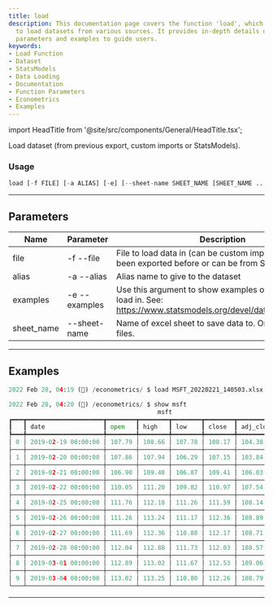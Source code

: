 ```yaml
---
title: load
description: This documentation page covers the function 'load', which is utilized
  to load datasets from various sources. It provides in-depth details of its usage,
  parameters and examples to guide users.
keywords:
- Load Function
- Dataset
- StatsModels
- Data Loading
- Documentation
- Function Parameters
- Econometrics
- Examples
---
```


import HeadTitle from '@site/src/components/General/HeadTitle.tsx';

<HeadTitle title="econometrics /load - Reference | OpenBB Terminal Docs" />

Load dataset (from previous export, custom imports or StatsModels).

### Usage

```python wordwrap
load [-f FILE] [-a ALIAS] [-e] [--sheet-name SHEET_NAME [SHEET_NAME ...]]
```

---

## Parameters

| Name | Parameter | Description | Default | Optional | Choices |
| ---- | --------- | ----------- | ------- | -------- | ------- |
| file | -f  --file | File to load data in (can be custom import, may have been exported before or can be from Statsmodels) | None | True | None |
| alias | -a  --alias | Alias name to give to the dataset | None | True | None |
| examples | -e  --examples | Use this argument to show examples of Statsmodels to load in. See: https://www.statsmodels.org/devel/datasets/index.html | False | True | None |
| sheet_name | --sheet-name | Name of excel sheet to save data to. Only valid for .xlsx files. | None | True | None |


---

## Examples

```python
2022 Feb 28, 04:19 (🦋) /econometrics/ $ load MSFT_20220221_140503.xlsx -a msft

2022 Feb 28, 04:20 (🦋) /econometrics/ $ show msft
                                         msft
┏━━━┳━━━━━━━━━━━━━━━━━━━━━┳━━━━━━━━┳━━━━━━━━┳━━━━━━━━┳━━━━━━━━┳━━━━━━━━━━━┳━━━━━━━━━━┓
┃   ┃ date                ┃ open   ┃ high   ┃ low    ┃ close  ┃ adj_close ┃ volume   ┃
┡━━━╇━━━━━━━━━━━━━━━━━━━━━╇━━━━━━━━╇━━━━━━━━╇━━━━━━━━╇━━━━━━━━╇━━━━━━━━━━━╇━━━━━━━━━━┩
│ 0 │ 2019-02-19 00:00:00 │ 107.79 │ 108.66 │ 107.78 │ 108.17 │ 104.38    │ 18038500 │
├───┼─────────────────────┼────────┼────────┼────────┼────────┼───────────┼──────────┤
│ 1 │ 2019-02-20 00:00:00 │ 107.86 │ 107.94 │ 106.29 │ 107.15 │ 103.84    │ 21607700 │
├───┼─────────────────────┼────────┼────────┼────────┼────────┼───────────┼──────────┤
│ 2 │ 2019-02-21 00:00:00 │ 106.90 │ 109.48 │ 106.87 │ 109.41 │ 106.03    │ 29063200 │
├───┼─────────────────────┼────────┼────────┼────────┼────────┼───────────┼──────────┤
│ 3 │ 2019-02-22 00:00:00 │ 110.05 │ 111.20 │ 109.82 │ 110.97 │ 107.54    │ 27763200 │
├───┼─────────────────────┼────────┼────────┼────────┼────────┼───────────┼──────────┤
│ 4 │ 2019-02-25 00:00:00 │ 111.76 │ 112.18 │ 111.26 │ 111.59 │ 108.14    │ 23750600 │
├───┼─────────────────────┼────────┼────────┼────────┼────────┼───────────┼──────────┤
│ 5 │ 2019-02-26 00:00:00 │ 111.26 │ 113.24 │ 111.17 │ 112.36 │ 108.89    │ 21536700 │
├───┼─────────────────────┼────────┼────────┼────────┼────────┼───────────┼──────────┤
│ 6 │ 2019-02-27 00:00:00 │ 111.69 │ 112.36 │ 110.88 │ 112.17 │ 108.71    │ 21487100 │
├───┼─────────────────────┼────────┼────────┼────────┼────────┼───────────┼──────────┤
│ 7 │ 2019-02-28 00:00:00 │ 112.04 │ 112.88 │ 111.73 │ 112.03 │ 108.57    │ 29083900 │
├───┼─────────────────────┼────────┼────────┼────────┼────────┼───────────┼──────────┤
│ 8 │ 2019-03-01 00:00:00 │ 112.89 │ 113.02 │ 111.67 │ 112.53 │ 109.06    │ 23501200 │
├───┼─────────────────────┼────────┼────────┼────────┼────────┼───────────┼──────────┤
│ 9 │ 2019-03-04 00:00:00 │ 113.02 │ 113.25 │ 110.80 │ 112.26 │ 108.79    │ 26608000 │
└───┴─────────────────────┴────────┴────────┴────────┴────────┴───────────┴──────────┘
```
---
